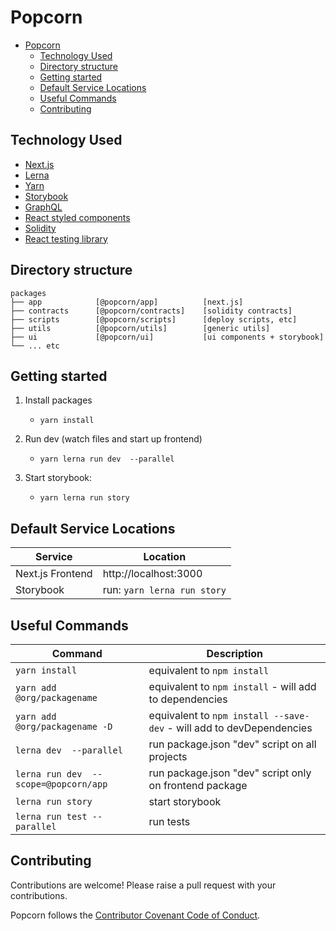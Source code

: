 # Popcorn

- [Popcorn](#popcorn)
  - [Technology Used](#technology-used)
  - [Directory structure](#directory-structure)
  - [Getting started](#getting-started)
  - [Default Service Locations](#default-service-locations)
  - [Useful Commands](#useful-commands)
  - [Contributing](#contributing)

## Technology Used

* [Next.js](https://nextjs.org/)
* [Lerna](https://lerna.js.org)
* [Yarn](https://yarnpkg.com)
* [Storybook](https://storybook.js.org/)
* [GraphQL](https://graphql.org/)
* [React styled components](https://styled-components.com)
* [Solidity](https://soliditylang.org)
* [React testing library](https://testing-library.com/docs/react-testing-library/intro/)

## Directory structure

```
packages
├── app            [@popcorn/app]          [next.js]  
├── contracts      [@popcorn/contracts]    [solidity contracts]
├── scripts        [@popcorn/scripts]      [deploy scripts, etc]
├── utils          [@popcorn/utils]        [generic utils]
├── ui             [@popcorn/ui]           [ui components + storybook]
└── ... etc
```

## Getting started

1. Install packages
   * `yarn install`

2. Run dev (watch files and start up frontend)
   *  `yarn lerna run dev  --parallel`

3. Start storybook:
   * `yarn lerna run story`


## Default Service Locations 

| Service          | Location                      |
| ---------------- | ----------------------------- |
| Next.js Frontend | http://localhost:3000         |
| Storybook        | run: `yarn lerna run story`   |

## Useful Commands

| Command                                     | Description                                                          |
| ------------------------------------------- | -------------------------------------------------------------------- |
| `yarn install`                              | equivalent to `npm install`                                          |
| `yarn add @org/packagename`                 | equivalent to `npm install` - will add to dependencies               |
| `yarn add @org/packagename -D`              | equivalent to `npm install --save-dev` - will add to devDependencies |
| `lerna dev  --parallel`                  | run package.json "dev" script on all projects                        |
| `lerna run dev  --scope=@popcorn/app` | run package.json "dev" script only on frontend package               |
| `lerna run story`                      | start storybook                                                      |
| `lerna run test --parallel`            | run tests                                                            |


## Contributing
Contributions are welcome! Please raise a pull request with your contributions.

Popcorn follows the [Contributor Covenant Code of Conduct](https://www.contributor-covenant.org/version/1/4/code-of-conduct).